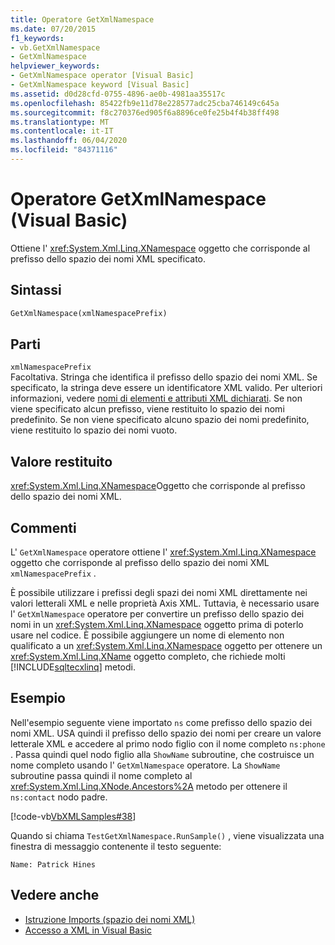 ```yaml
---
title: Operatore GetXmlNamespace
ms.date: 07/20/2015
f1_keywords:
- vb.GetXmlNamespace
- GetXmlNamespace
helpviewer_keywords:
- GetXmlNamespace operator [Visual Basic]
- GetXmlNamespace keyword [Visual Basic]
ms.assetid: d0d28cfd-0755-4896-ae0b-4981aa35517c
ms.openlocfilehash: 85422fb9e11d78e228577adc25cba746149c645a
ms.sourcegitcommit: f8c270376ed905f6a8896ce0fe25b4f4b38ff498
ms.translationtype: MT
ms.contentlocale: it-IT
ms.lasthandoff: 06/04/2020
ms.locfileid: "84371116"
---
```

# <a name="getxmlnamespace-operator-visual-basic"></a>Operatore GetXmlNamespace (Visual Basic)
Ottiene l' <xref:System.Xml.Linq.XNamespace> oggetto che corrisponde al prefisso dello spazio dei nomi XML specificato.  
  
## <a name="syntax"></a>Sintassi  
  
```vb  
GetXmlNamespace(xmlNamespacePrefix)  
```  
  
## <a name="parts"></a>Parti  
 `xmlNamespacePrefix`  
 Facoltativa. Stringa che identifica il prefisso dello spazio dei nomi XML. Se specificato, la stringa deve essere un identificatore XML valido. Per ulteriori informazioni, vedere [nomi di elementi e attributi XML dichiarati](../../programming-guide/language-features/xml/names-of-declared-xml-elements-and-attributes.md). Se non viene specificato alcun prefisso, viene restituito lo spazio dei nomi predefinito. Se non viene specificato alcuno spazio dei nomi predefinito, viene restituito lo spazio dei nomi vuoto.  
  
## <a name="return-value"></a>Valore restituito  
 <xref:System.Xml.Linq.XNamespace>Oggetto che corrisponde al prefisso dello spazio dei nomi XML.  
  
## <a name="remarks"></a>Commenti  
 L' `GetXmlNamespace` operatore ottiene l' <xref:System.Xml.Linq.XNamespace> oggetto che corrisponde al prefisso dello spazio dei nomi XML `xmlNamespacePrefix` .  
  
 È possibile utilizzare i prefissi degli spazi dei nomi XML direttamente nei valori letterali XML e nelle proprietà Axis XML. Tuttavia, è necessario usare l' `GetXmlNamespace` operatore per convertire un prefisso dello spazio dei nomi in un <xref:System.Xml.Linq.XNamespace> oggetto prima di poterlo usare nel codice. È possibile aggiungere un nome di elemento non qualificato a un <xref:System.Xml.Linq.XNamespace> oggetto per ottenere un <xref:System.Xml.Linq.XName> oggetto completo, che richiede molti [!INCLUDE[sqltecxlinq](~/includes/sqltecxlinq-md.md)] metodi.  
  
## <a name="example"></a>Esempio  
 Nell'esempio seguente viene importato `ns` come prefisso dello spazio dei nomi XML. USA quindi il prefisso dello spazio dei nomi per creare un valore letterale XML e accedere al primo nodo figlio con il nome completo `ns:phone` . Passa quindi quel nodo figlio alla `ShowName` subroutine, che costruisce un nome completo usando l' `GetXmlNamespace` operatore. La `ShowName` subroutine passa quindi il nome completo al <xref:System.Xml.Linq.XNode.Ancestors%2A> metodo per ottenere il `ns:contact` nodo padre.  
  
 [!code-vb[VbXMLSamples#38](~/samples/snippets/visualbasic/VS_Snippets_VBCSharp/VbXMLSamples/VB/GetXmlNamespace.vb#38)]  
  
 Quando si chiama `TestGetXmlNamespace.RunSample()` , viene visualizzata una finestra di messaggio contenente il testo seguente:  
  
 `Name: Patrick Hines`  
  
## <a name="see-also"></a>Vedere anche

- [Istruzione Imports (spazio dei nomi XML)](../statements/imports-statement-xml-namespace.md)
- [Accesso a XML in Visual Basic](../../programming-guide/language-features/xml/accessing-xml.md)
